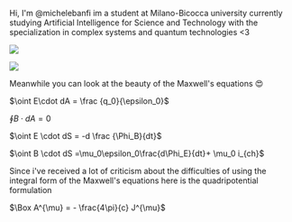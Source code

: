 Hi, I'm @michelebanfi im a student at Milano-Bicocca university currently studying Artificial Intelligence for Science and Technology with the specialization in complex systems and quantum technologies <3

![](https://github-readme-stats.vercel.app/api/top-langs/?username=michelebanfi&title_color=ffffff&text_color=c9cacc&line_height=27&icon_color=2bbc8a&bg_color=1d1f21&layout=compact&langs_count=6) 

![](https://github-readme-stats.vercel.app/api?username=michelebanfi&show_icons=true&line_height=27&count_private=true&title_color=ffffff&text_color=c9cacc&icon_color=2bbc8a&bg_color=1d1f21)


Meanwhile you can look at the beauty of the Maxwell's equations 😍

$\oint E\cdot dA = \frac {q_0}{\epsilon_0}$

$\oint B \cdot dA = 0$

$\oint E \cdot dS = -d \frac {\Phi_B}{dt}$

$\oint B \cdot dS =\mu_0\epsilon_0\frac{d\Phi_E}{dt}+ \mu_0 i_{ch}$

Since i've received a lot of criticism about the difficulties of using the integral form of the Maxwell's equations here is the quadripotential formulation

$\Box A^{\mu} = - \frac{4\pi}{c} J^{\mu}$
